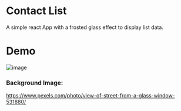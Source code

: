 # Contact List
A simple react App with a frosted glass effect to display list data.

# Demo
![image](https://user-images.githubusercontent.com/61319491/124213073-98d3b080-db0d-11eb-85a2-1e9fb9b4147f.png)

### Background Image: 
https://www.pexels.com/photo/view-of-street-from-a-glass-window-531880/


